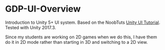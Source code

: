 # GDP-UI-Overview

Introduction to Unity 5+ UI system. Based on the NoobTuts [Unity UI Tutorial][tut]. Tested with Unity 2017.3.

Since my students are working on 2D games when we do this, I have them do it in 2D mode rather than starting in 3D and switching to a 2D view.

[tut]: https://noobtuts.com/unity/ui
